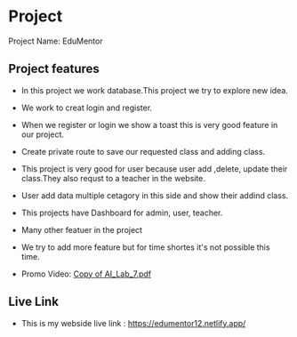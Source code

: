 
# Project
Project Name: EduMentor



## Project features

* In this project we work database.This project we try to explore new idea.

* We work to creat login and register.

* When we register or login we show a toast this is very good feature in our project.

* Create private route to save our requested class and adding class.

* This project is very good for user because user add ,delete, update their class.They also requst to a teacher in the website.

* User add data multiple cetagory in this side and show their addind class.

* This projects have Dashboard for admin, user, teacher.

* Many other featuer in the project

* We try to add more feature but for time shortes it's not possible this time.
  
* Promo Video: [Copy of AI_Lab_7.pdf](https://github.com/user-attachments/files/20301977/Copy.of.AI_Lab_7.mp4)

## Live Link

* This is my webside live link : https://edumentor12.netlify.app/
